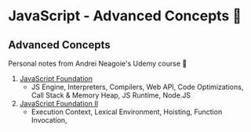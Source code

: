 # JavaScript - Advanced Concepts 🚀

## Advanced Concepts

Personal notes from Andrei Neagoie's Udemy course 📝

1.  [JavaScript Foundation](02-js_foundation.md)
    - JS Engine, Interpreters, Compilers, Web API, Code Optimizations, Call Stack & Memory Heap, JS Runtime, Node.JS
2.  [JavaScript Foundation II](03-js_foundation_II.md)
    - Execution Context, Lexical Environment, Hoisting, Function Invocation,
